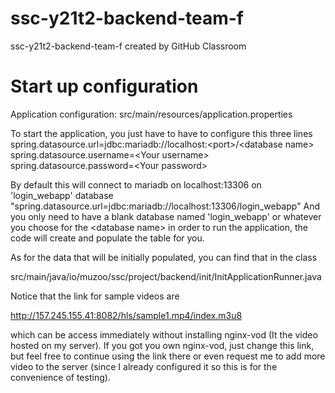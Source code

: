 # ssc-y21t2-backend-team-f
ssc-y21t2-backend-team-f created by GitHub Classroom
# Start up configuration
Application configuration: src/main/resources/application.properties

To start the application, you just have to have to configure this three lines <br>
spring.datasource.url=jdbc:mariadb://localhost:\<port\>/\<database name\> <br>
spring.datasource.username=\<Your username\> <br>
spring.datasource.password=\<Your password\> <br>
  
By default this will connect to mariadb on localhost:13306 on 'login_webapp' database
"spring.datasource.url=jdbc:mariadb://localhost:13306/login_webapp"
And you only need to have a blank database named 'login_webapp' or whatever you choose for
the \<database name\> in order to run the application, the code will create and populate the table
for you.
  
As for the data that will be initially populated, you can find that in the class

src/main/java/io/muzoo/ssc/project/backend/init/InitApplicationRunner.java

Notice that the link for sample videos are 

http://157.245.155.41:8082/hls/sample1.mp4/index.m3u8

which can be access immediately without installing nginx-vod (It the video hosted on my server).
If you got you own nginx-vod, just change this link, but feel free to continue using the link there
or even request me to add more video to the server (since I already configured it so this is for the convenience
of testing).
